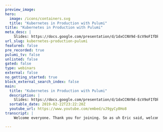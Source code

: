 ```yaml
---
preview_image:
hero:
  image: /icons/containers.svg
  title: "Kubernetes in Production with Pulumi"
title: "Kubernetes in Production with Pulumi"
meta_desc: |
    Slides: https://docs.google.com/presentation/d/1dxCCNV9d-EcV9oFIfDkBxNukfcEbaRwhn8fGu5KKhSM/edit?usp=sharing 
url_slug: kubernetes-production-pulumi
featured: false
pre_recorded: true
pulumi_tv: false
unlisted: false
gated: false
type: webinars
external: false
no_getting_started: true
block_external_search_index: false
main:
  title: "Kubernetes in Production with Pulumi"
  description: |
    Slides: https://docs.google.com/presentation/d/1dxCCNV9d-EcV9oFIfDkBxNukfcEbaRwhn8fGu5KKhSM/edit?usp=sharing  Quickstart: https://pulumi.io/quickstart/kubernetes/index.html Pulumi's inaugural Seattle Meetup: In this video, Mike Metral talks about Kubernetes on Pulumi and how to provision clusters quickly in the cloud to get to production.
  sortable_date: 2019-02-22T23:22:20Z
  youtube_url: https://www.youtube.com/embed/uJ9gyCy8Ho8
transcript: |
    Welcome everyone. Thank you for joining. So as uh Eric said, welcome to our new shiny new office. This is our, our first home. Uh welcome meet up here at the office. And uh I thank you most importantly to you all for joining us this evening. As Eric said, my name is Mike Metro. I'm an engineer here at Pulumi, focus on the of our tool chain and to give you a little bit more context uh about me, uh I've had the good fortune of working with many organizations, small, medium large to go into production uh with containers and committees throughout the last couple of years. And I actually got involved in committees like a week after the initial commit. So just on the last like 4.5 year mark for like five years of experience in. Um So as I say, I've been part of my life to this project for last couple years and up here, Pulumi. So that's um with that right. I've also seen the full gambit of how complex and just mind boggling the space can actually be not just to use it but to really get it ready for production. And in this talk, I essentially want to talk a little bit more about that problem space. Give you a little bit more context and background. Pulumi in case you aren't aware of what we do and then showcase how Pulumi can help you with your clusters and really aim and stop reinventing the same clusters because we're all played by the same problems. So let's talk a little bit more about the problems faced, right? In a form of life, we worked at OS and we had our own company that installer, right? It's called Tectonic. And Tectonic was uh it started off as a bunch of confirmation templates on AWS as we had more demand for folks for other like cloud writers. We grew that into something that was uh pretty much a Frankenstein of an installer. Uh cloud formation was very brutal for us. And at the same time because we wanted to pivot to other clouds, we wanted to have a way of pragmatically writing code once and applying to all different providers. So Terraform naturally went itself pretty well for that. Uh That being said as a, as the leader of the field team at co working literally hand in hand with all these companies. I quickly saw that there's not one through them all, there's many different distributions of humans. So cos had their own redhead has their own with open shifts. There's a bunch of other small players in the mix and now, you can see the club writers in the public space have manage offerings. So we've definitely gotten a lot further than we were four years ago, 4.5 years ago. Uh But we're still not even close to being no, if you actually want to use this stuff for production. So that's kind of one of the the biggest pain points, right? Like no customer, no configuration, no cluster was the same because none of the requirements are the same. None of the designs of the applications for staff are the same. So there's no way that we can create a single installer with a common foundation that's going to be able to like leverage public private. And on top of that, the amalgamation of configuration, you can imagine both for the and the on top of it. So we hit our limits pretty quickly uh with terraform and core because as you all may be familiar, it's not a programming language. Like we had a manual internally from our team, we like bullets 12 and three where terraform is not a programming language. And like we repeated that for steps two and three because it really was worth repeating the amount of of lack of logic conditionals, usual kind of bells and whistles you get in the full programing language. Ultimately, what we always wanted out of terraform, but we could never get there. That being said, Terraform opened up a world of differences for us as hard to be able to support many clouds uh both public and on prem and ultimately getting acquired by red. But that kind of shows kind of the pain points of, of really what the state of the art as it is today, right? And so because we wanted a programming language, we didn't really have those, those constructs and uh it so happened that it just happened to on blue and kind of fit that bill. So what is Pulumi, right? B blue is a collection of infrastructures code libraries for your favorite languages that allows you to define deploy and manage your cloud native infrastructure and your and your applications on top all through real code. Um And that is not to be taken away you right? Like you now have the full expression of a programing language and your favorite language of choice, but you also have all the extra add-ons as a developer or an operator you're used to operating with, with regards to like ID E integration type checking, linking, auto completion documentation and even auto completion of just the actual destruction of, of these API types. And so we have an SDK for various clouds that are on uh a couple of different languages today. And it really is multi-language and multi cloud. Not to mention, we have a platform that allows you to essentially run uh this out the gates with your distributed teams uh in a in a method that allows you to really have a delivery platform that protects against concurrent runs and also locks like the recording state files that goes with the resource graph that we build out of your, of your actual pieces. On top of that, we have the SDK um which is kind of a general kind of word for many different loosely defined packages. But at the very bottom, we have the ability to hook into many different providers, both public and private cloud. On top of that, you can control either containers directly on the kind of ecs uh platforms, right? You have service for LAMBDA and you can have core infrastructure like puberty. And then on top of that, we try to have an instruction where it makes sense, that doesn't break the abstraction to the point where you can't be useful with the core resource if you actually need to. But it's helpful enough that it removes a lot of the pain points and it really is about empowering you, your team and your ultimately your platform for how you want to actually operate across various source code tools, languages, uh tool for your C I CD uh and even again, environments for other providers. So let's get to the real stuff. If you took a higher level kind of overarching view of what it is to actually run the ready in production, this is more or less what it looks like, right? And if you're familiar with the O SI model, it's no different. So let's work from bottom all the way up if we just focus on public accounts for this, for the sake of this conversation, right? You have your providers who actually are the ones in giving you your infrastructure on layer zero, layer one, you have the core building blocks that you're all used to working with VM blocks, words, keys, registries, and then you actually have the clusters of KTIS. So the beauty of that right is that with services like Eksaks and even GKE layers 01 and two are given to you pretty much out of the box with the hard part, right? The control plate being administered for you without having to necessarily worry about it. That being said you're left with a vanilla CTI cluster and that is practically unusable for anything remotely for production grade. So on one hand, great, this thing's not gonna fall over and now I have a like a neck to what it does, but I still have to employ all the work refactor, all my services. And then on top of that configure that clusters to my settings and tunings based on whatever those apps that will be running on top of it. So you can quickly see how this gets out of hand, right? For any amalgamation of applications running in a single cluster, let alone across multiple clusters on layer three, right. If you look at each, each of these segmentation as not only a segmentation of responsibility but also as a segmentation of work and time and effort that you have to actually perform. This is just the tip of the iceberg that actually goes into each layer. So on layer three, right, the cluster services, these are the services that are poured to the cluster logging off policies for run time and resource management, making sure that runtime are locked down, making sure quotas and multi tenancy uh bodies of service are actually being met. And then you also have the things like the registry and service measures that some of these providers are providing to you as a manage service or you can write in cluster. Once you get the cluster configured, now it's time to set up all the the services that your applications depend on logging, monitoring, an English controller for North South traffic, right? Service measures kind of bleeds in between both for East and West traffic. You have DNF managers, you have managers, right? And the list goes on and on. And these are just the shared services right now of the cluster and the applications. And then at the very top layer five is your real, real work where it's trying to port your existing stuff to work in this new world, uh where you actually need to properly handle sick term and sick kill and have to have role in deployments and be able to have zero down time. A lot of these things are taken for granted by folks, um especially who are brand new cloud native, and more importantly, brand new new. So how do we leverage Pulumi to help here? Well, in a couple of different ways. So as I said earlier, we're a collection of different packages for various providers, various components of the infrastructure. And most importantly, the various languages for LA 01 through two, we have essentially a package for each of the managed providers um on A W GCP and Azure. Those are the ones that are going to give you the core building blocks, right? The VM, the storage, the VPC, the network, et cetera. But we also have other packages like for EKS and then an abstraction that lives on top of A AWS to make it a little bit easier. So for the most part, we give you essentially libraries that are again extensions for your language of choice to configure each of these pieces. And so now we have complete control of our infrastructure and how we're expressed and format that we want to actually use. And we move up the stack. We also have packages for CNET natively itself. So this also exposed just like in the future packages, we expose the V MS and the storage devices and the networking components in communities. We also expose the same API resource sites that you know and love from the API subsystem. In also, we have a small preview experimental package that I'll be demoing a little bit called the KX package, which is essentially again, we have these, these core resource types in communities and, and the native providers themselves. But sometimes that just requires so much boilerplate code that it just be nice if I can just have abstractions to simplify some of the stuff, either for ease of use, either for ease of development experience or more for reducing the amount of working code I actually have. So layer five, we don't really have anything yet, but we are thinking and always about how can we make the ref factoring of your applications that much more fruitful for you to do it out of the gates. We have some theories but we're not quite there yet, but we'd love to hear any feedback you guys have in that domain. So yeah, and at the end of the day right now, your apps are left to you. Ultimately, you know what goes in these apps, you know, if they're pets or cows, you know, if they need love or not, you need, you know, if, if we can eradicate certain portions of it, if it's ready for cloud uh zero downtime rollouts only you can answer those questions. We can certainly help. But at the end of the day, you own that stack. So although we've drawn this off on you, like I said earlier, we have some ideas as to how we can make this a little bit better that we hopefully drop in the future. So that's all the material I have, we'll ship it to another. So, in these various stacks, right, if I just happen to pull this, uh this slide here, I'm going to essentially strip this down a bit and refactor it just for the sake of this demo. So I moved around aws from the bottom to the top, but that's neither here nor there. Each of these colored sections. Layer 012 and three are different segments that I will be doing and how you can leverage gluing to actually construct these porches for you, right? And we have packages for each of these. Now, mind you, this is just a tiny subset of what it would take to go from zero to nothing in somewhat of a semi production capacity. But nevertheless, at the very top layer three, I'm just running the deployment of an A to B server with a slow balance service and an inverse object. But I still need the ability to configure DN to configure load balance for the in English control that I have in the, I have to have login for both the cluster and the pods themselves feed into cloud watch. And then I also need IM creds because some of these services like the DNS manager and fluent D for cloudwatch need proper creds with aws and Q to IM is a good source for that. So we also leverage on layer one, the core AWS package, we have to create AWS policy policy documents roles and the attachment of that. And then we move further up to staff into pro the cluster and then distribute actual workloads into those clusters so far. So good. All right. So is is a good thing. So let's start with the very. So each of these layers, I have four Pulumi programs one for each layer, I'm going to start from the bottom all the way up. So step zero, we're going to actually provision a Pulumi cluster with EPS. So this is what it takes to actually can we see in the back? No, I don't, right. You think better? OK. Cool. So uh there's more comments in this than code, which is always a good thing, but nevertheless follow along with me. So as you can clearly see um in here, we have a couple of different packages. So let me look at what's in the actual itself. We have a couple of files, these yama files are religious kind of ways for us in ball to help you describe the configurations of the set should have. And the other parts like TS config and the index and packaging is because we ultimately employ the run time in this case, typescript through M PM locally in the machine to actually use the packages and then deploy it to your provider of choice whether that be a public cloud, whether that be or both. So the first thing you're gonna notice is I'm getting yelled at by my vim editor saying, hey, I don't know what these packages are, right? I cannot find these modules. So this is already a great start to what we have with Pulumi just by using code, right? We don't have this in information. We don't have this in terraform, we don't have this in other tools. So immediately I'm out the case of winning in this situation because I get to actually have usual tools at my disposal. But now for the infrastructure and the studies itself. So how do we solve this? As I said earlier, we have uh typescript here and we use node. So uh my package dot JSON is nothing crazy, right? We import a couple of the packages that I alluded to earlier that I'm going to leverage here. I'll do an M PM install, does this thing and hopefully my editor, oops, I believe something. There we go and it stops and complaining so immediately, right? Like these are amazing uh pluses that we get just by using our packages. I could show you a default kind of out of the box and create everything from a VPC to an IM roll to this and that, but that's not realistic for what people actually use, right? Like people already have existing VPC S, they have existing IM. Um uh All right, cool thanks. Um And so here that's on this one. So I have a pre existing BBC, I just specified the BBC ID, some of the I DS that I actually want to uh to provision into. And then in my definition of uh my cluster, this EKS package was which we have in Pulumi essentially uh abstracts the definition of how you're going to create a cluster. You set the minimum size of the worker nodes, the maximum size of storage class. In this case, it doesn't apply to the dashboard. And then I'm going to output some of these variables that I'm going to leverage in proceeding stacks. So if you're following along along the bottom of my team logs, uh I'm going to step through each of these different layers. And so the beauty of these outputs is I can leverage these outputs from Pulumi programs to Pulumi programs. So I'm going to literally pass them on along the line as I need them. In this case, I'm going to leverage the cluster role A RN and against this role A RN that EKS requires for me to actually envision uh this service to Eks. So in Pulumi, if I do preview, I'm going to get basically a planned proposal of what's going to be created, what what resources are going to be instantiated and then how it's actually going to play out if I do Pulumi up, which is how you do a Pulumi update, it'll actually go and execute that plan, but it tells you if you want to perform the update, yes or no or details in details, you get more of a rich depth of what what actually is being created here. So if I if I scroll up a bit and this text is huge, um you see things like security groups, right? You see the actual cluster definition itself, you see some I am some policies, some roles on and on, right? You guys get the idea. So is that output in the Yes. So in the dependency map, right? Uh because everything essentially is but is essentially depends on another object to some degree, we do that in a sense, we create the map. So we create the the tail object first and then work our way up the map, right? And so this presents to you what's going to be created, not necessarily the graph itself, but the graph is actually exposed on our um my exit here if I'm in my dashboard. So this is mylute uh panel and on my cluster itself, which is nebula here, I can actually see the resources both listed and I can see that a resource graph of what all this looks like makes sense. Cool. So if I wanted to order something I do, yes. But since Eks takes 15, 20 minutes provision, I don't want to bore you guys. And I've done the cooking show demo and switched over to one that is working so cool beps to show you that these are uh basically uh they don't stomp over each other. I can issue another plume update on my existing cluster and it'll just yell at me saying, hey, there's something wrong here. Why are you doing running this? Right. Because nothing's changed in my spec for how I my cluster. I have 25 pieces in here. If nothing is gonna change, I have no work to do and it exits. Right. So awesome. I have an EP plus stood up in two minutes. I beat their own time. So now that we've got EKS cluster up, right, we now can move up the stack. So we've taken care of layer zero. Now let's actually take care of layer one. So again, the demo here is an A TP server that's exposed through an English controller. And I have the ability to do external DNS with the DS manager to configure the actual hosted record sets for that I have logging for both the pods in communities and the cluster itself. And then on top of that, I have the ability to do credential through Q to Im if you're familiar Q to IM. And that essentially allows me to enter each of my pods. And then the qim basically interjects on the worker and allows the worker to assume the necessary role for that pause uh necessity. So we're taking care of layer zero. Let's take up this care care of the cluster services, which here is creating a couple of IM policies, some roles and then setting up fluent D cloud watch lobby. So I'll move over to my next too much time. OK. So this may be a little bit hard to read. Um Let me close this. So as you can, as I said earlier, right, you could have output go from stack to stack to stack a stack. And Pulumi is essentially just nothing different than an environment, right? DEV staging test a et cetera. So I have dev stacks across all four of these programs. So each is theirs. This is a stack, I just stood up in the previous one, right? So I can actually reference the previous stack based on a on a path that pull that over tolu and I can get that output from that stack and leverage it in this subsequent program, right? And so if I look at the output from the previous one, I can say a full stack output if I can type and it'll spit out things like here's your cluster name, here's your cluster role iarn the same for your and I keep confit. Don't worry, I'm not flashing any credits, there's nothing sensitive in there because it's still missed. So, but these are the outputs that I chose to, to output, right? You can make this however you want. So I'm going to leverage the A RN because I'm dealing with I am right now. I'm going to attach a lot of these things to the existing profile groups that EK plus stood up. So I'll only close this tab because that's all it really is. And in here, if I scroll down a bit, I have a couple of things. Right. So, remember I got the cup config as an output from my previous cluster in and Pulumi, we have this notion of a community provider. We don't really know if it's a AK community plus, if it's a GK A one, it's a, if it's an Amazon one, the reality is we kind of abstract over all communities. And so all we require to set up a provider in polluting is the cup config, right? So if you use that is all you need. So we specify the coupon fig from the output got in the previous stack. And then we will use that provider in each of the creation or definitions rather of all these different instantiation types. For example, we're going to create a new data space with the name my configuration using that provider and you can hook that writer into all of your resources that you need to openly stand up these pieces. So what am I doing in this cluster services? Right. I'm setting up a new name space for my cluster services called cluster services. And then on top of that, I'm setting up all of my IM. So if you've worked with AWS, all these uh all these I am decorations, look very familiar to you. So I have a policy for Cube to I am I have a role for my cluster that attaches to that policy. So I can assume other roles are my workers. I have another policy for external DNS so we can configure route 53 accordingly. Again, pretty standard stuff here as far as Aws goes. And as you can see, we don't really hide in this behind the scenes, right? We just give you the facility to describe these arguments as you need. We create a role for the certain DNS. And then on top of that, we do the same thing with fluent D, fluent D has its own set of requirements to put logs into cloud was we have a role for it. And lastly, we actually can deploy this uh using what actually behind the scenes here. I'm using the fluid D cloud to watch Helm chart so I can use existing he charts. If you want, I can use existing ya. We have these constructs built into ball to allow you to leverage these things. So you don't have to refax everything into ball from the get go. You can marginally go as you please like it does something as well that you glossed over. Was that the IM roles that those are actually composed of resources, right. Correct. Yes. So this is essentially right, if I actually go into this. Thanks for noticing, right, I ended up creating a class of my own to abstract a lot of this, right? So if you know, you have a particular way how you want to deploy fluent D cloud A as an example, I have a class in text with the, with the, that I need accordingly. I do some, some general checking just to make sure everything's employable. And then I even have another function that says, hey, I'm going to use the helm chart here. In this case, you don't have to use the hem chart. It was just the easiest thing for me at the moment. And if I chase that one down, that one essentially is actually going in and standing up the Kubernetes Helm chart from the API itself where all the helm charter store, I can define extra variables. I can annotate it accordingly. Like I do it here. Remember, fluent needs to be able to configure the logs by Anno with the pod uh annotation. Thanks to Qim. And on top of that, I can uh tweak it however I please and always pass in this provider saying, hey, use this plus the boy into. So that is essentially the gist of that. So let's actually run this one. I will run because that's quick. So again, we're setting up ion policies rolls and on top of that, installing and running fluent D cloudwatch to aggregate both my cluster logs and the pod logs in the cloud watch. So let's look complete pretty quickly as you can see you have natural updates uh given to you live which oh then we're done and it'll spit out all of the completion pieces as you need. So uh you don't have to believe me. Let's just show you uh if I can actually click on. So if I look at all of my, I am here, it'll go and actually provision all these pieces for me. Here are the policies I created. Here's some more rolls and right. And then I have the attachment of this. So this is my instant role where my cluster actually gets uh is permissions that's gonna by EKS we go ahead and attach that additionally with one more, right with the cube to IM So all this is done for me through code. So also we now completed layer one. So back to this one, right? So we've installed the plus through layer zero, we've installed logging and policy for I MS and layer one. Now it's actually go. And so the application services that my apps will ultimately depend on and the English controller for North South traffic das manager for record sets and then logging is already done for us and the good stuff. Let's look what that code looks like. So if I as as I said earlier, you can pass reference to reference from each stack and pull out more output here I pull in even more output from not only the stack itself but also from the uh the stack cluster surfaces that I just finished running and I can then stack this up as much as I want and leverage this output uh to in 10. Let's close this one up in here because I'm essentially creating engine X, here's X, right. I have just like I had a class for flu and D I have a class that I created for X that allows me to provide all the arguments as I need, right? If you've ever used cornets, the reality is these installer don't work out of the box because there's no way we can, we can literally contribute to all the studies you're going to want and to even extrapolate that even further something as, as fixed as engine is not used identified by any two or two companies. So you should ultimately be able to construct the pieces you want and swap those out uh with whatever configuration you need. Here is how I prescribed it. But by no means this is gonna be the way that necessarily use it. But the reality is you can do it however you want. So I create an X English controller with a service type load balancer. I did to do the same thing I stand up Q to I am as another uh data set across all find workers. So that way they can all assume roles. And again, all of these are just simple, uh pretty straightforward pieces of these are all the arguments, for example that I want to configure the actual uh exam run time with here are the reports that I want to open it up for. And then lastly, I do the same with external DNS to manage my record sets. So let's actually run this. So if I look at my cluster, so because I have this output right of the C config I'm gonna output my cup config um this is my previous cluster. So I'm gonna show you this real quick and then I can actually use Q control as I normally would. So right now, um uh well, that's a, well, for some reason, my keep and pig is not working at the moment. I want to show you the, what's the value of new? That's it. Um Yeah, to the side to just, I have to actually declare, I want the cube config out of my output. There we go. OK, we're in business now. Cool. So the Q system is what comes out of the gates and since we already have the cluster services and then you see fluent D, so I'm going to run the application services, right, external DNS and the English controller and ultimately Q to I am. So let's do Pulumi up on that program for the plus their services or sorry, that one for the app services and we can watch this in live as all these pots come up and down. So I have my application services a space which is populated right now with the controller portions external DNS Q to IM and they'll all continue to create in the background. We should be done close. So again, the English controller exposes itself through a low bouncer in Amazon. If you wanted to use the A LD English controller, you can certainly do that. In this case, I went the self serve route where I have controller with the low balancer provision for me that I will use as my single ingress for all of the applications that they will run. And I can actually see all this uh being not only created, but I get the output of that as well. So lastly, with all of these pieces now in place, now I can actually run my applications and right, like you can imagine how lengthy this can be across a suite of packages for all these labs. So now let's focus on layer three to the last and final one. So again, I use the output from the previous cluster. I'll close that one for now. And in this application, this is just my demo. That's all it is. It is a name space for it. It's a service that exposes it accordingly. If you've seen the the spec, this is no different than, than what the usual Houston working with. And here's the actual deployment with the spec itself. I'm going to expose this. And lastly the ingress object that will be picked up by the controller to provision it as far as post pa routing and external DNS which will go and set off appropriate record sets for it on route V three. And the beauty of it is that this is my entire location, start to finish, but this is all I actually care about from the app. All of the other stuff are the requirements that I cluster my applications need. So the breadth of it is pretty wide, that's actually run this now. So this will fire off. Uh I have a little window over here. So I'm uh currently running ahead a look, look up on a host for the English objects. So I have to meet up the apps. The Lulu um is the actual host name that will be ultimately uh served by the engine exchange controller and then passed along down to Mac for deployment. So as this comes up, we're seeing, we're, we're kind of waiting now for the low down sir to be provisioned as this completes it just shortly. Sorry, the text are so huge, you can't really see it well, ultimately, so the English soccer is being created and then ultimately being fulfilled by the controller and external. So obviously, this is kind of where the cop writers really shine, right? You ultimately have to wait for these things to stand up. And even when, for example, on Amazon, when a little bouncer comes up and you got to return we all know it's not really alive for a day or two. So, no different here. It's just facilitated for you. Hold the steps. So let's run this. Let's run this probably a little bit. Let's see what's happening in the background. Oh, here we go. OK. Actually, it did exit. Cool. So I actually output some uh some useful curl commands for myself. But since I'm currently doing an look up on the top right corner, I'm just gonna wait for that to actually return some, some ballad record sets. Uh And then we'll actually curl it. Let's, let's see, make sure I don't know. Um So if I look on route 53 external DNS should have done its job. This thing is huge. So after the application comes up, it takes a minute or two. So no, there it goes. So external DNS actually set the record set for me and an S logo should return successfully soon. Once it does, we can curve come on DNS Cash. Well, while that goes, um I'll, I'll and it succeeds, I'll do a man, but that is essentially kind of the gist of it, right? Like you've seen how I have tackled each of these layers and there are all separate programs segmented by responsibility and really kind of the focus of what it is they ended up doing and I've done it all through code. So I have not locked into any sort of like templating tour matters. From D or, and Jason that I don't want to deal with. Uh and the logic and expressiveness, expressiveness that I have is really up to the author, right? So with that here are all the links that you will need to get started. Um If you aren't already using Rene on moving, um the demo itself is the KX package and in that we not only have the demo um oh cool. This returns successfully. So this should work now and I get food bar. Awesome. So I have a deployment running on top of Cres figured the way I need it and on EPS and in these packages, right? So I'll, I'll flash that again. This KX package is still experimental. Um If you want the more solid grain stuff, our packages with regards to the writers are way more stable, but this library is essentially showcasing the various pieces I uh demo here, right? Which is the English to Q to I am fluent D external DNS. All these are kind of the vision we see as far as the building blocks going beyond tunes, right? Some of these pieces can be rinsed, repeated and included, right? If you can just import this in a lot of code and configure it in one declaration. Well, how are you messing with doing this all yourself, right. Your organization should be consolidating all of your code into, into actual usable components, uh not kind of bastardization of those. So with that, I will leave up the link slide just so if you guys wanna take pictures or wanna actually make a note of it and have the questions.

---
```

